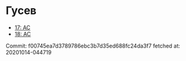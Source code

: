 # Гусев
- [17: AC](17.md)
- [18: AC](18.md)

Commit: f00745ea7d3789786ebc3b7d35ed688fc24da3f7
 fetched at: 20201014-044719
